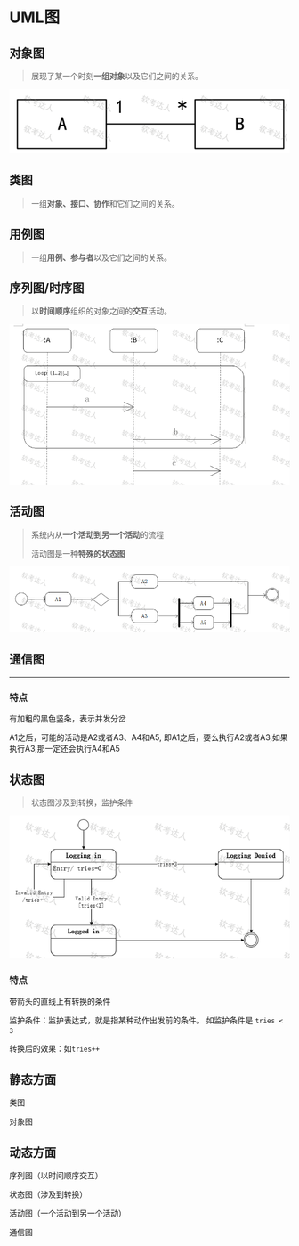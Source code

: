 # UML图

## 对象图

> 展现了某一个时刻**一组对象**以及它们之间的关系。

![e0ff6dadadac5da8733096978cfedb2c](../../img/e0ff6dadadac5da8733096978cfedb2c.png)

## 类图

> 一组**对象、接口、协作**和它们之间的关系。

## 用例图

> 一组**用例、参与者**以及它们之间的关系。

## 序列图/时序图

> 以**时间顺序**组织的对象之间的**交互**活动。 

![251184489ee0e58cdf565256bece13da](../../img/251184489ee0e58cdf565256bece13da.png)

## 活动图
> 系统内从**一个活动到另一个活动**的流程
>
> 活动图是一种**特殊的状态图**

![f569c3b4ea5b41a0d586e5a47e2a309d](../../img/f569c3b4ea5b41a0d586e5a47e2a309d.png)

## 通信图



---



### 特点

有加粗的黑色竖条，表示并发分岔

A1之后，可能的活动是A2或者A3、A4和A5, 即A1之后，要么执行A2或者A3,如果执行A3,那一定还会执行A4和A5

## 状态图

> 状态图涉及到转换，监护条件

![4c9cd00b9c239747cebd9921e5e90efc](../../img/4c9cd00b9c239747cebd9921e5e90efc.png)

> 

### 特点

带箭头的直线上有转换的条件

监护条件：监护表达式，就是指某种动作出发前的条件。 如监护条件是 `tries < 3`

转换后的效果：如`tries++`

## 静态方面

类图

对象图

## 动态方面

序列图（以时间顺序交互）

状态图（涉及到转换）

活动图（一个活动到另一个活动）

通信图



